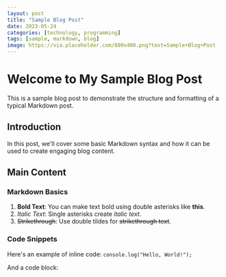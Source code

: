 ```yaml
---
layout: post
title: "Sample Blog Post"
date: 2023-05-24
categories: [technology, programming]
tags: [sample, markdown, blog]
image: https://via.placeholder.com/800x400.png?text=Sample+Blog+Post
---
```


# Welcome to My Sample Blog Post

This is a sample blog post to demonstrate the structure and formatting of a typical Markdown post.

## Introduction

In this post, we'll cover some basic Markdown syntax and how it can be used to create engaging blog content.

## Main Content

### Markdown Basics

1. **Bold Text**: You can make text bold using double asterisks like **this**.
2. *Italic Text*: Single asterisks create *italic text*.
3. ~~Strikethrough~~: Use double tildes for ~~strikethrough text~~.

### Code Snippets

Here's an example of inline code: `console.log("Hello, World!");`

And a code block:
